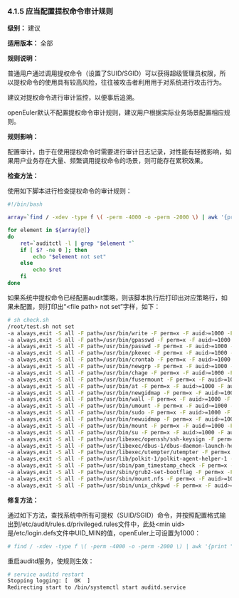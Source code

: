 ### 4.1.5 应当配置提权命令审计规则

**级别：** 建议

**适用版本：** 全部

**规则说明：** 

普通用户通过调用提权命令（设置了SUID/SGID）可以获得超级管理员权限，所以提权命令的使用具有较高风险，往往被攻击者利用用于对系统进行攻击行为。

建议对提权命令进行审计监控，以便事后追溯。

openEuler默认不配置提权命令审计规则，建议用户根据实际业务场景配置相应规则。

**规则影响：**

配置审计，由于在使用提权命令时需要进行审计日志记录，对性能有轻微影响，如果用户业务存在大量、频繁调用提权命令的场景，则可能存在累积效果。

**检查方法：**

使用如下脚本进行检查提权命令的审计规则：

```bash
#!/bin/bash

array=`find / -xdev -type f \( -perm -4000 -o -perm -2000 \) | awk '{print $1}'`

for element in ${array[@]}
do
    ret=`auditctl -l | grep "$element "`
    if [ $? -ne 0 ]; then
        echo "$element not set"
    else
        echo $ret
    fi
done
```

如果系统中提权命令已经配置audit策略，则该脚本执行后打印出对应策略行，如果未配置，则打印出“\<file path> not set”字样，如下：

```bash
# sh check.sh
/root/test.sh not set
-a always,exit -S all -F path=/usr/bin/write -F perm=x -F auid>=1000 -F auid!=-1 -F key=privileged
-a always,exit -S all -F path=/usr/bin/gpasswd -F perm=x -F auid>=1000 -F auid!=-1 -F key=privileged
-a always,exit -S all -F path=/usr/bin/passwd -F perm=x -F auid>=1000 -F auid!=-1 -F key=privileged
-a always,exit -S all -F path=/usr/bin/pkexec -F perm=x -F auid>=1000 -F auid!=-1 -F key=privileged
-a always,exit -S all -F path=/usr/bin/crontab -F perm=x -F auid>=1000 -F auid!=-1 -F key=privileged
-a always,exit -S all -F path=/usr/bin/newgrp -F perm=x -F auid>=1000 -F auid!=-1 -F key=privileged
-a always,exit -S all -F path=/usr/bin/chage -F perm=x -F auid>=1000 -F auid!=-1 -F key=privileged
-a always,exit -S all -F path=/usr/bin/fusermount -F perm=x -F auid>=1000 -F auid!=-1 -F key=privileged
-a always,exit -S all -F path=/usr/bin/at -F perm=x -F auid>=1000 -F auid!=-1 -F key=privileged
-a always,exit -S all -F path=/usr/bin/newgidmap -F perm=x -F auid>=1000 -F auid!=-1 -F key=privileged
-a always,exit -S all -F path=/usr/bin/wall -F perm=x -F auid>=1000 -F auid!=-1 -F key=privileged
-a always,exit -S all -F path=/usr/bin/umount -F perm=x -F auid>=1000 -F auid!=-1 -F key=privileged
-a always,exit -S all -F path=/usr/bin/sudo -F perm=x -F auid>=1000 -F auid!=-1 -F key=privileged
-a always,exit -S all -F path=/usr/bin/newuidmap -F perm=x -F auid>=1000 -F auid!=-1 -F key=privileged
-a always,exit -S all -F path=/usr/bin/mount -F perm=x -F auid>=1000 -F auid!=-1 -F key=privileged
-a always,exit -S all -F path=/usr/bin/su -F perm=x -F auid>=1000 -F auid!=-1 -F key=privileged
-a always,exit -S all -F path=/usr/libexec/openssh/ssh-keysign -F perm=x -F auid>=1000 -F auid!=-1 -F key=privileged
-a always,exit -S all -F path=/usr/libexec/dbus-1/dbus-daemon-launch-helper -F perm=x -F auid>=1000 -F auid!=-1 -F key=privileged
-a always,exit -S all -F path=/usr/libexec/utempter/utempter -F perm=x -F auid>=1000 -F auid!=-1 -F key=privileged
-a always,exit -S all -F path=/usr/lib/polkit-1/polkit-agent-helper-1 -F perm=x -F auid>=1000 -F auid!=-1 -F key=privileged
-a always,exit -S all -F path=/usr/sbin/pam_timestamp_check -F perm=x -F auid>=1000 -F auid!=-1 -F key=privileged
-a always,exit -S all -F path=/usr/sbin/grub2-set-bootflag -F perm=x -F auid>=1000 -F auid!=-1 -F key=privileged
-a always,exit -S all -F path=/usr/sbin/mount.nfs -F perm=x -F auid>=1000 -F auid!=-1 -F key=privileged
-a always,exit -S all -F path=/usr/sbin/unix_chkpwd -F perm=x -F auid>=1000 -F auid!=-1 -F key=privileged
```

**修复方法：**

通过如下方法，查找系统中所有可提权（SUID/SGID）命令，并按照配置格式输出到/etc/audit/rules.d/privileged.rules文件中，此处\<min uid>是/etc/login.defs文件中UID_MIN的值，openEuler上可设置为1000：

```bash
# find / -xdev -type f \( -perm -4000 -o -perm -2000 \) | awk '{print "-a always,exit -F path=" $1 " -F perm=x -F auid>=<min uid> -F auid!=unset -k <rules name>" }' > /etc/audit/rules.d/privileged.rules
```

重启auditd服务，使规则生效：

```bash
# service auditd restart
Stopping logging: [  OK  ]
Redirecting start to /bin/systemctl start auditd.service
```